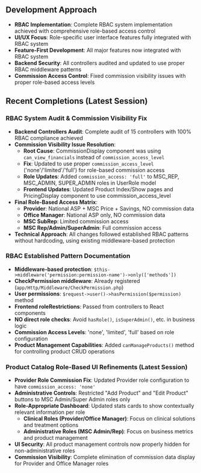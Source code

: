 ## Development Approach

- **RBAC Implementation**: Complete RBAC system implementation achieved with comprehensive role-based access control
- **UI/UX Focus**: Role-specific user interface features fully integrated with RBAC system
- **Feature-First Development**: All major features now integrated with RBAC system
- **Backend Security**: All controllers audited and updated to use proper RBAC middleware patterns
- **Commission Access Control**: Fixed commission visibility issues with proper role-based access levels

## Recent Completions (Latest Session)

### **RBAC System Audit & Commission Visibility Fix**
- **Backend Controllers Audit**: Complete audit of 15 controllers with 100% RBAC compliance achieved
- **Commission Visibility Issue Resolution**: 
  - **Root Cause**: CommissionDisplay component was using `can_view_financials` instead of `commission_access_level`
  - **Fix**: Updated to use proper `commission_access_level` ('none'/'limited'/'full') for role-based commission access
  - **Role Updates**: Added `commission_access: 'full'` to MSC_REP, MSC_ADMIN, SUPER_ADMIN roles in UserRole model
  - **Frontend Updates**: Updated Product Index/Show pages and PricingDisplay component to use commission_access_level
- **Final Role-Based Access Matrix**:
  - **Provider**: National ASP + MSC Price + Savings, NO commission data
  - **Office Manager**: National ASP only, NO commission data
  - **MSC SubRep**: Limited commission access  
  - **MSC Rep/Admin/SuperAdmin**: Full commission access
- **Technical Approach**: All changes followed established RBAC patterns without hardcoding, using existing middleware-based protection

### **RBAC Established Pattern Documentation**
- **Middleware-based protection**: `$this->middleware('permission:permission-name')->only(['methods'])`
- **CheckPermission middleware**: Already registered (`app/Http/Middleware/CheckPermission.php`)
- **User permissions**: `$request->user()->hasPermission($permission)` method
- **Frontend roleRestrictions**: Passed from controllers to React components
- **NO direct role checks**: Avoid `hasRole()`, `isSuperAdmin()`, etc. in business logic
- **Commission Access Levels**: 'none', 'limited', 'full' based on role configuration
- **Product Management Capabilities**: Added `canManageProducts()` method for controlling product CRUD operations

### **Product Catalog Role-Based UI Refinements** (Latest Session)
- **Provider Role Commission Fix**: Updated Provider role configuration to have `commission_access: 'none'` 
- **Administrative Controls**: Restricted "Add Product" and "Edit Product" buttons to MSC Admin/Super Admin roles only
- **Role-Appropriate Dashboard**: Updated stats cards to show contextually relevant information per role
  - **Clinical Roles (Provider/Office Manager)**: Focus on clinical solutions and treatment options
  - **Administrative Roles (MSC Admin/Rep)**: Focus on business metrics and product management
- **UI Security**: All product management controls now properly hidden for non-administrative roles
- **Commission Visibility**: Complete elimination of commission data display for Provider and Office Manager roles

